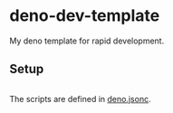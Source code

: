 # deno-dev-template

My deno template for rapid development.

## Setup

```
```

The scripts are defined in [deno.jsonc](deno.jsonc).
